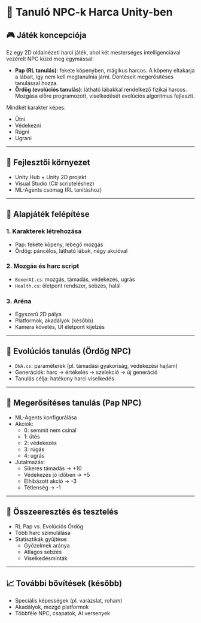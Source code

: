 # 🧠 Tanuló NPC-k Harca Unity-ben

## 🎮 Játék koncepciója

Ez egy 2D oldalnézeti harci játék, ahol két mesterséges intelligenciával vezérelt NPC küzd meg egymással:

- **Pap (RL tanulás)**: fekete köpenyben, mágikus harcos. A köpeny eltakarja a lábait, így nem kell megtanulnia járni. Döntéseit megerősítéses tanulással hozza.
- **Ördög (evolúciós tanulás)**: látható lábakkal rendelkező fizikai harcos. Mozgása előre programozott, viselkedését evolúciós algoritmus fejleszti.

Mindkét karakter képes:
- Ütni
- Védekezni
- Rúgni
- Ugrani

---

## 🔧 Fejlesztői környezet

- Unity Hub + Unity 2D projekt
- Visual Studio (C# scripteléshez)
- ML-Agents csomag (RL tanításhoz)

---

## 🧱 Alapjáték felépítése

### 1. Karakterek létrehozása
- Pap: fekete köpeny, lebegő mozgás
- Ördög: páncélos, látható lábak, négy akcióval

### 2. Mozgás és harc script
- `BoxerAI.cs`: mozgás, támadás, védekezés, ugrás
- `Health.cs`: életpont rendszer, sebzés, halál

### 3. Aréna
- Egyszerű 2D pálya
- Platformok, akadályok (később)
- Kamera követés, UI életpont kijelzés

---

## 🧬 Evolúciós tanulás (Ördög NPC)

- `DNA.cs`: paraméterek (pl. támadási gyakoriság, védekezési hajlam)
- Generációk: harc → értékelés → szelekció → új generáció
- Tanulás célja: hatékony harci viselkedés

---

## 🧠 Megerősítéses tanulás (Pap NPC)

- ML-Agents konfigurálása
- Akciók:
  - 0: semmit nem csinál
  - 1: ütés
  - 2: védekezés
  - 3: rúgás
  - 4: ugrás
- Jutalmazás:
  - Sikeres támadás → +10
  - Védekezés jó időben → +5
  - Elhibázott akció → -3
  - Tétlenség → -1

---

## 🥊 Összeeresztés és tesztelés

- RL Pap vs. Evolúciós Ördög
- Több harc szimulálása
- Statisztikák gyűjtése:
  - Győzelmek aránya
  - Átlagos sebzés
  - Viselkedésminták

---

## 📈 További bővítések (később)

- Speciális képességek (pl. varázslat, roham)
- Akadályok, mozgó platformok
- Többféle NPC, csapatok, AI versenyek
